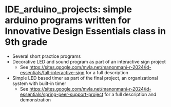 # IDE_arduino_projects: simple arduino programs written for Innovative Design Essentials class in 9th grade
* Several short practice programs
* Decorative LED and sound program as part of an interactive sign project
  * See https://sites.google.com/mvla.net/manonmani-r-2024/id-essentials/fall-interactive-sign for a full description
* Simple LED based timer as part of the final project, an organizational system with built-in timer
  * See https://sites.google.com/mvla.net/manonmani-r-2024/id-essentials/spring-peer-support-project for a full description and demonstration
